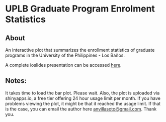 # UPLB Graduate Program Enrolment Statistics

## About

An interactive plot that summarizes the enrollment statistics of graduate programs in the University of the Philippines - Los Baños.

A complete ioslides presentation can be accessed [here](https://arseniusnott.github.io/UPLB_Graduate_Program_Enrolment_Statistics_2018_2019/). 

## Notes:

It takes time to load the bar plot. Please wait. Also, the plot is uploaded via shinyapps.io, a free tier offering 24 hour usage limit per month. If you have problems viewing the plot, it might be that it reached the usage limit. If that is the case, you can email the author here [anvillasoto@gmail.com](mailto:anvillasoto@gmail.com). Thank you.